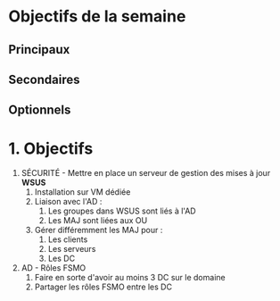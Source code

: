 # Objectifs de la semaine

## Principaux 


## Secondaires


## Optionnels

# 1. Objectifs

1. SÉCURITÉ - Mettre en place un serveur de gestion des mises à jour **WSUS**
	1. Installation sur VM dédiée
	2. Liaison avec l'AD :
		1. Les groupes dans WSUS sont liés à l'AD
		2. Les MAJ sont liées aux OU
	3. Gérer différemment les MAJ pour :
		1. Les clients
		2. Les serveurs
		3. Les DC
2. AD - Rôles FSMO
	1. Faire en sorte d'avoir au moins 3 DC sur le domaine
	2. Partager les rôles FSMO entre les DC